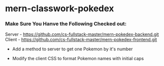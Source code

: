 # mern-classwork-pokedex

### Make Sure You Hanve the Following Checked out:

Server - https://github.com/cs-fullstack-master/mern-pokedex-backend.git
Client - https://github.com/cs-fullstack-master/mern-pokedex-frontend.git

* Add a method to server to get one Pokemon by it's number

* Modify the client CSS to format Pokemon names with initial caps
